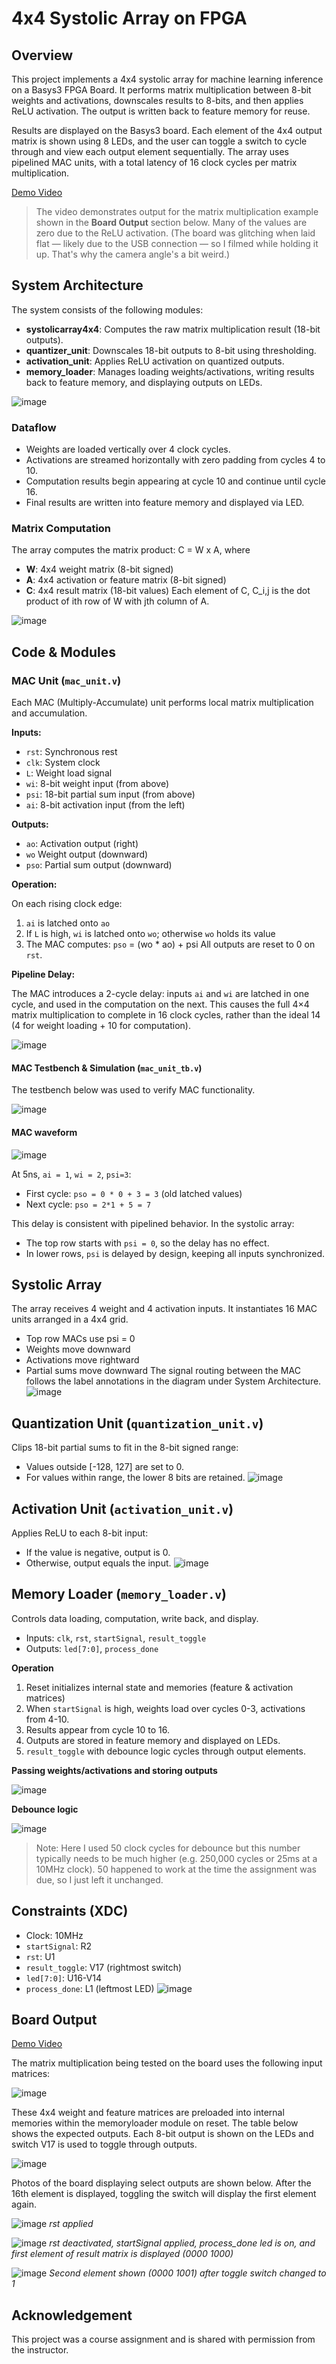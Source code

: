 # 4x4 Systolic Array on FPGA
## Overview
This project implements a 4x4 systolic array for machine learning inference on a Basys3 FPGA Board. It performs matrix multiplication between 8-bit weights and activations, downscales results to 8-bits, and then applies ReLU activation. The output is written back to feature memory for reuse. 

Results are displayed on the Basys3 board. Each element of the 4x4 output matrix is shown using 8 LEDs, and the user can toggle a switch to cycle through and view each output element sequentially. The array uses pipelined MAC units, with a total latency of 16 clock cycles per matrix multiplication. 

[Demo Video](https://youtu.be/q6n5RfTxQ9Q)
> The video demonstrates output for the matrix multiplication example shown in the **Board Output** section below. Many of the values are zero due to the ReLU activation. (The board was glitching when laid flat — likely due to the USB connection — so I filmed while holding it up. That's why the camera angle's a bit weird.)

## System Architecture
The system consists of the following modules:
* **systolicarray4x4**: Computes the raw matrix multiplication result (18-bit outputs).
* **quantizer_unit**: Downscales 18-bit outputs to 8-bit using thresholding.
* **activation_unit**: Applies ReLU activation on quantized outputs.
* **memory_loader**: Manages loading weights/activations, writing results back to feature memory, and displaying outputs on LEDs.
  
![image](https://github.com/user-attachments/assets/7d08fd92-ca54-48ee-85e9-24d57f02bf32)

### Dataflow
* Weights are loaded vertically over 4 clock cycles.
* Activations are streamed horizontally with zero padding from cycles 4 to 10.
* Computation results begin appearing at cycle 10 and continue until cycle 16.
* Final results are written into feature memory and displayed via LED.

### Matrix Computation
The array computes the matrix product:  C = W x A, where 
* **W**: 4x4 weight matrix (8-bit signed)
* **A**: 4x4 activation or feature matrix (8-bit signed)
* **C**: 4x4 result matrix (18-bit values)
Each element of C, C_i,j is the dot product of ith row of W with jth column of A.

![image](https://github.com/user-attachments/assets/21fa4291-22ae-40c6-9e4e-ba20803f46cc)

## Code & Modules 
### MAC Unit (`mac_unit.v`)
Each MAC (Multiply-Accumulate) unit performs local matrix multiplication and accumulation. 

**Inputs:**

* `rst`: Synchronous rest
* `clk`: System clock
* `L`: Weight load signal
* `wi`: 8-bit weight input (from above)
* `psi`: 18-bit partial sum input (from above)
* `ai`: 8-bit activation input (from the left)
  
**Outputs:**

* `ao`: Activation output (right)
* `wo` Weight output (downward)
* `pso`: Partial sum output (downward)

**Operation:**

On each rising clock edge:
1. `ai` is latched onto `ao`
2. If `L` is high, `wi` is latched onto `wo`; otherwise `wo` holds its value
3. The MAC computes: `pso` = (wo * ao) + psi
All outputs are reset to 0 on `rst`. 

**Pipeline Delay:**

The MAC introduces a 2-cycle delay: inputs `ai` and `wi` are latched in one cycle, and used in the computation on the next. This causes the full 4×4 matrix multiplication to complete in 16 clock cycles, rather than the ideal 14 (4 for weight loading + 10 for computation).

![image](https://github.com/user-attachments/assets/7a64f9e3-cd65-4c79-88e4-c846e4c28c6e)

#### MAC Testbench & Simulation (`mac_unit_tb.v`)
The testbench below was used to verify MAC functionality. 

![image](https://github.com/user-attachments/assets/2467e84c-b3ec-46fd-ba68-6a2a03259774)

#### MAC waveform 

![image](https://github.com/user-attachments/assets/a22f202a-5c06-4c56-9506-8f1d2d70711e)

At 5ns, `ai = 1`, `wi = 2`, `psi=3`: 
* First cycle: `pso = 0 * 0 + 3 = 3` (old latched values)
* Next cycle: `pso = 2*1 + 5 = 7`

This delay is consistent with pipelined behavior. In the systolic array:
* The top row starts with `psi = 0`, so the delay has no effect.
* In lower rows, `psi` is delayed by design, keeping all inputs synchronized.

## Systolic Array

The array receives 4 weight and 4 activation inputs. It instantiates 16 MAC units arranged in a 4x4 grid. 
* Top row MACs use psi = 0
* Weights move downward
* Activations move rightward
* Partial sums move downward
The signal routing between the MAC follows the label annotations in the diagram under System Architecture.
![image](https://github.com/user-attachments/assets/efdc34ba-8a3e-4a77-bb0a-cdfc43fc46fd)

## Quantization Unit (`quantization_unit.v`)

Clips 18-bit partial sums to fit in the 8-bit signed range:
* Values outside [-128, 127] are set to 0.
* For values within range, the lower 8 bits are retained.
![image](https://github.com/user-attachments/assets/177aef39-f4a6-47d0-b97d-88e8735730a8)

## Activation Unit (`activation_unit.v`)

Applies ReLU to each 8-bit input:
* If the value is negative, output is 0.
* Otherwise, output equals the input.
![image](https://github.com/user-attachments/assets/b420bd33-f7f7-44ca-a59a-55d4761cda2f)

## Memory Loader (`memory_loader.v`)

Controls data loading, computation, write back, and display. 
* Inputs: `clk`, `rst`, `startSignal`, `result_toggle`
* Outputs: `led[7:0]`, `process_done`
  
**Operation**

  1. Reset initializes internal state and memories (feature & activation matrices)
  2. When `startSignal` is high, weights load over cycles 0-3, activations from 4-10.
  3. Results appear from cycle 10 to 16.
  4. Outputs are stored in feature memory and displayed on LEDs.
  5. `result_toggle` with debounce logic cycles through output elements.

**Passing weights/activations and storing outputs**

![image](https://github.com/user-attachments/assets/74d97407-2f88-41b1-9bf3-71da90049666)

**Debounce logic**

![image](https://github.com/user-attachments/assets/499f5a6a-9407-40c9-9aa0-0c223e26de40)
> Note: Here I used 50 clock cycles for debounce but this number typically needs to be much higher (e.g. 250,000 cycles or 25ms at a 10MHz clock). 50 happened to work at the time the assignment was due, so I just left it unchanged. 

## Constraints (XDC)

* Clock: 10MHz
* `startSignal`: R2
* `rst`: U1
* `result_toggle`: V17 (rightmost switch)
* `led[7:0]`: U16-V14
* `process_done`: L1 (leftmost LED)
![image](https://github.com/user-attachments/assets/99875ee4-cb7f-4498-9b2d-bde35d00d717)

## Board Output

[Demo Video](https://youtu.be/q6n5RfTxQ9Q)

The matrix multiplication being tested on the board uses the following input matrices: 

![image](https://github.com/user-attachments/assets/302ca1af-18eb-48f4-bc13-d2bd1d332fd4)

These 4x4 weight and feature matrices are preloaded into internal memories within the memoryloader module on reset. The table below shows the expected outputs. Each 8-bit output is shown on the LEDs and switch V17 is used to toggle through outputs.

![image](https://github.com/user-attachments/assets/fbb819d3-de53-40ac-a088-434c10f975da)

Photos of the board displaying select outputs are shown below. After the 16th element is displayed, toggling the switch will display the first element again. 

![image](https://github.com/user-attachments/assets/8bba88f5-f626-4425-8b35-598f16ee71ac)
*rst applied*

![image](https://github.com/user-attachments/assets/53dd6900-4166-4d12-b5a7-0962e0b2c304)
*rst deactivated, startSignal applied, process_done led is on, and first element of result matrix is displayed (0000 1000)*

![image](https://github.com/user-attachments/assets/7fdd8bfd-1791-4eca-b27f-9bf8b91a3ff8)
*Second element shown (0000 1001) after toggle switch changed to 1*
  
## Acknowledgement

This project was a course assignment and is shared with permission from the instructor.



